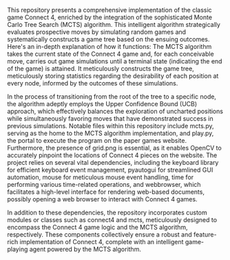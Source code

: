 This repository presents a comprehensive implementation of the classic game Connect 4, enriched by the integration of the sophisticated Monte Carlo Tree Search (MCTS) algorithm. This intelligent algorithm strategically evaluates prospective moves by simulating random games and systematically constructs a game tree based on the ensuing outcomes. Here's an in-depth explanation of how it functions: The MCTS algorithm takes the current state of the Connect 4 game and, for each conceivable move, carries out game simulations until a terminal state (indicating the end of the game) is attained. It meticulously constructs the game tree, meticulously storing statistics regarding the desirability of each position at every node, informed by the outcomes of these simulations.

In the process of transitioning from the root of the tree to a specific node, the algorithm adeptly employs the Upper Confidence Bound (UCB) approach, which effectively balances the exploration of uncharted positions while simultaneously favoring moves that have demonstrated success in previous simulations. Notable files within this repository include mcts.py, serving as the home to the MCTS algorithm implementation, and play.py, the portal to execute the program on the paper games website. Furthermore, the presence of grid.png is essential, as it enables OpenCV to accurately pinpoint the locations of Connect 4 pieces on the website. The project relies on several vital dependencies, including the keyboard library for efficient keyboard event management, pyautogui for streamlined GUI automation, mouse for meticulous mouse event handling, time for performing various time-related operations, and webbrowser, which facilitates a high-level interface for rendering web-based documents, possibly opening a web browser to interact with Connect 4 games.

In addition to these dependencies, the repository incorporates custom modules or classes such as connect4 and mcts, meticulously designed to encompass the Connect 4 game logic and the MCTS algorithm, respectively. These components collectively ensure a robust and feature-rich implementation of Connect 4, complete with an intelligent game-playing agent powered by the MCTS algorithm.




